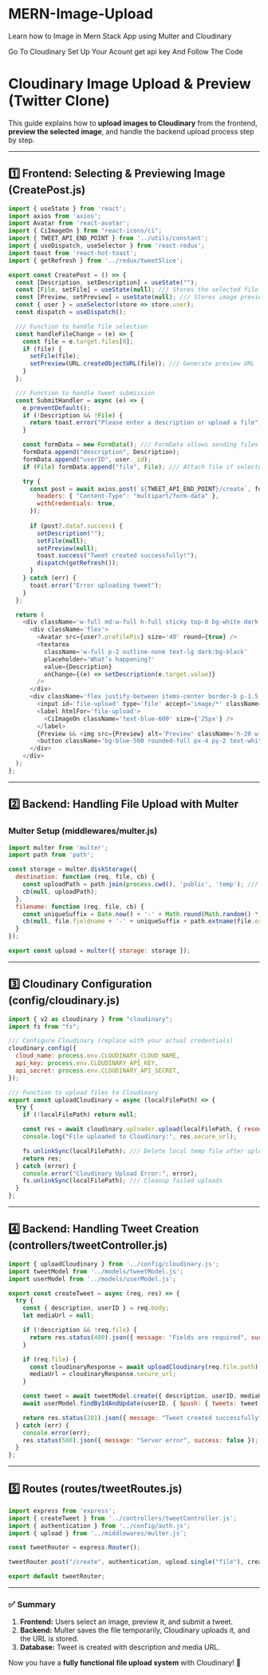 # MERN-Image-Upload
Learn how to Image in Mern Stack App using Multer and Cloudinary

Go To Cloudinary Set Up Your Acount get api key And Follow The Code

# Cloudinary Image Upload & Preview (Twitter Clone)

This guide explains how to **upload images to Cloudinary** from the frontend, **preview the selected image**, and handle the backend upload process step by step. 

---

## 1️⃣ Frontend: Selecting & Previewing Image (CreatePost.js)

```javascript
import { useState } from 'react';
import axios from 'axios';
import Avatar from 'react-avatar';
import { CiImageOn } from "react-icons/ci";
import { TWEET_API_END_POINT } from '../utils/constant';
import { useDispatch, useSelector } from 'react-redux';
import toast from 'react-hot-toast';
import { getRefresh } from '../redux/tweetSlice';

export const CreatePost = () => {
  const [Description, setDescription] = useState("");
  const [File, setFile] = useState(null); /// Stores the selected file
  const [Preview, setPreview] = useState(null); /// Stores image preview URL
  const { user } = useSelector(store => store.user);
  const dispatch = useDispatch();

  /// Function to handle file selection
  const handleFileChange = (e) => {
    const file = e.target.files[0];
    if (file) {
      setFile(file);
      setPreview(URL.createObjectURL(file)); /// Generate preview URL
    }
  };

  /// Function to handle tweet submission
  const SubmitHandler = async (e) => {
    e.preventDefault();
    if (!Description && !File) {
      return toast.error("Please enter a description or upload a file");
    }

    const formData = new FormData(); /// FormData allows sending files
    formData.append("description", Description);
    formData.append("userID", user._id);
    if (File) formData.append("file", File); /// Attach file if selected

    try {
      const post = await axios.post(`${TWEET_API_END_POINT}/create`, formData, {
        headers: { "Content-Type": "multipart/form-data" },
        withCredentials: true,
      });
      
      if (post?.data?.success) {
        setDescription("");
        setFile(null);
        setPreview(null);
        toast.success("Tweet created successfully!");
        dispatch(getRefresh());
      }
    } catch (err) {
      toast.error("Error uploading tweet");
    }
  };

  return (
    <div className='w-full md:w-full h-full sticky top-0 bg-white dark:bg-black'>
      <div className='flex'>
        <Avatar src={user?.profilePic} size='40' round={true} />
        <textarea 
          className='w-full p-2 outline-none text-lg dark:bg-black' 
          placeholder='What’s happening?'
          value={Description} 
          onChange={(e) => setDescription(e.target.value)}
        />
      </div>
      <div className='flex justify-between items-center border-b p-1.5'>
        <input id='file-upload' type='file' accept='image/*' className='hidden' onChange={handleFileChange} />
        <label htmlFor='file-upload'>
          <CiImageOn className='text-blue-600' size={'25px'} />
        </label>
        {Preview && <img src={Preview} alt='Preview' className='h-20 w-20 object-cover' />} /// Shows selected image preview
        <button className='bg-blue-500 rounded-full px-4 py-2 text-white' onClick={SubmitHandler}>Post</button>
      </div>
    </div>
  );
};
```

---

## 2️⃣ Backend: Handling File Upload with Multer

### Multer Setup (middlewares/multer.js)
```javascript
import multer from 'multer';
import path from 'path';

const storage = multer.diskStorage({
  destination: function (req, file, cb) {
    const uploadPath = path.join(process.cwd(), 'public', 'temp'); /// Save files temporarily before Cloudinary upload
    cb(null, uploadPath);
  },
  filename: function (req, file, cb) {
    const uniqueSuffix = Date.now() + '-' + Math.round(Math.random() * 1e9);
    cb(null, file.fieldname + '-' + uniqueSuffix + path.extname(file.originalname));
  }
});

export const upload = multer({ storage: storage });
```

---

## 3️⃣ Cloudinary Configuration (config/cloudinary.js)
```javascript
import { v2 as cloudinary } from "cloudinary";
import fs from "fs";

/// Configure Cloudinary (replace with your actual credentials)
cloudinary.config({ 
  cloud_name: process.env.CLOUDINARY_CLOUD_NAME, 
  api_key: process.env.CLOUDINARY_API_KEY, 
  api_secret: process.env.CLOUDINARY_API_SECRET,
});

/// Function to upload files to Cloudinary
export const uploadCloudinary = async (localFilePath) => {
  try {
    if (!localFilePath) return null;

    const res = await cloudinary.uploader.upload(localFilePath, { resource_type: "auto" });
    console.log("File uploaded to Cloudinary:", res.secure_url);

    fs.unlinkSync(localFilePath); /// Delete local temp file after upload
    return res;
  } catch (error) {
    console.error("Cloudinary Upload Error:", error);
    fs.unlinkSync(localFilePath); /// Cleanup failed uploads
  }
};
```

---

## 4️⃣ Backend: Handling Tweet Creation (controllers/tweetController.js)
```javascript
import { uploadCloudinary } from '../config/cloudinary.js';
import tweetModel from '../models/tweetModel.js';
import userModel from '../models/userModel.js';

export const createTweet = async (req, res) => {
  try {
    const { description, userID } = req.body;
    let mediaUrl = null;

    if (!description && !req.file) {
      return res.status(400).json({ message: "Fields are required", success: false });
    }

    if (req.file) {
      const cloudinaryResponse = await uploadCloudinary(req.file.path);
      mediaUrl = cloudinaryResponse.secure_url;
    }

    const tweet = await tweetModel.create({ description, userID, mediaUrl });
    await userModel.findByIdAndUpdate(userID, { $push: { tweets: tweet._id } }, { new: true });

    return res.status(201).json({ message: "Tweet created successfully", success: true });
  } catch (err) {
    console.error(err);
    res.status(500).json({ message: "Server error", success: false });
  }
};
```

---

## 5️⃣ Routes (routes/tweetRoutes.js)
```javascript
import express from 'express';
import { createTweet } from '../controllers/tweetController.js';
import { authentication } from '../config/auth.js';
import { upload } from '../middlewares/multer.js';

const tweetRouter = express.Router();

tweetRouter.post("/create", authentication, upload.single("file"), createTweet);

export default tweetRouter;
```

---

### ✅ Summary
1. **Frontend:** Users select an image, preview it, and submit a tweet.
2. **Backend:** Multer saves the file temporarily, Cloudinary uploads it, and the URL is stored.
3. **Database:** Tweet is created with description and media URL.

Now you have a **fully functional file upload system** with Cloudinary! 🚀
